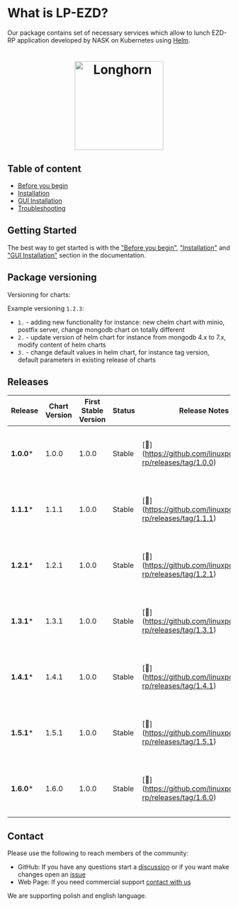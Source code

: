 



# What is LP-EZD?


Our package contains set of necessary services which allow  to lunch EZD-RP application developed by NASK on Kubernetes using [Helm](https://github.com/helm/helm).

<h1 align="center" style="border-bottom: none">
    <a href="https://linuxpolska.com/pl/" target="_blank"><img alt="Longhorn" width="200px" src="https://github.com/linuxpolska/ezd-rp/blob/release/1.0.0/docs/LinuxPolska-icon.png""></a>
</h1>



## Table of content
- [Before you begin](PREREQUISITES.md)
- [Installation](INSTALLATION.md)
- [GUI Installation](INSTALLATION_GUI.md)
- [Troubleshooting](TROUBLESHOOTING.md)


## Getting Started

The best way to get started is with the  ["Before you begin"](PREREQUISITES.md), ["Installation"](INSTALLATION.md) and ["GUI Installation"](INSTALLATION_GUI.md)
section in the documentation.


## Package versioning

Versioning for charts:


Example versioning `1.2.3`:

* `1.` - adding new functionality for instance: new chelm chart with minio, postfix server, change mongodb chart on totally different
* `2.` - update version of helm chart for instance from mongodb 4.x to 7.x, modify content of helm charts
* `3.` - change default values in helm chart, for instance tag version, default parameters in existing release of charts

## Releases
| Release   | Chart Version   | First Stable Version | Status         | Release Notes                                                  |  Tested with NASK Ezdrp application                              | Active Maintenance |
|-----------|-----------------|----------------------|----------------|----------------------------------------------------------------|------------------------------------------------------------------|--------------------|
| **1.0.0***| 1.0.0           | 1.0.0                | Stable         | [🔗] (https://github.com/linuxpolska/ezd-rp/releases/tag/1.0.0)| Chart up to 1.15.84 and Application version up to 1.2023-15      |                    |
| **1.1.1***| 1.1.1           | 1.0.0                | Stable         | [🔗] (https://github.com/linuxpolska/ezd-rp/releases/tag/1.1.1)| Chart up to 1.15.84 and Application version up to 1.2023-15      |                    |
| **1.2.1***| 1.2.1           | 1.0.0                | Stable         | [🔗] (https://github.com/linuxpolska/ezd-rp/releases/tag/1.2.1)| Chart up to 1.15.84 and Application version up to 1.2023-15      |                    |
| **1.3.1***| 1.3.1           | 1.0.0                | Stable         | [🔗] (https://github.com/linuxpolska/ezd-rp/releases/tag/1.3.1)| Chart up to 19.4.15 and Application version up to 1.2024-19.4    |                    |
| **1.4.1***| 1.4.1           | 1.0.0                | Stable         | [🔗] (https://github.com/linuxpolska/ezd-rp/releases/tag/1.4.1)| Chart up to 19.7.15 and Application version up to 1.2024-19.7    | ✅                 |
| **1.5.1***| 1.5.1           | 1.0.0                | Stable         | [🔗] (https://github.com/linuxpolska/ezd-rp/releases/tag/1.5.1)| Chart up to 19.7.45 and Application version up to 1.2024-19.7.45 | ✅                 |
| **1.6.0***| 1.6.0           | 1.0.0                | Stable         | [🔗] (https://github.com/linuxpolska/ezd-rp/releases/tag/1.6.0)| Chart up to 21.7.29 and Application version up to 1.2025.21.7    | ✅                 |

## Contact

Please use the following to reach members of the community:

- GitHub:  If you have any questions start a [discussion](https://github.com/linuxpolska/ezd-rp/discussions) or if you want make changes open an [issue](https://github.com/linuxpolska/ezd-rp//issues)  
- Web Page: If you need commercial support [contact with us](https://linuxpolska.com/pl/kontakt/)

We are supporting polish and english language.
